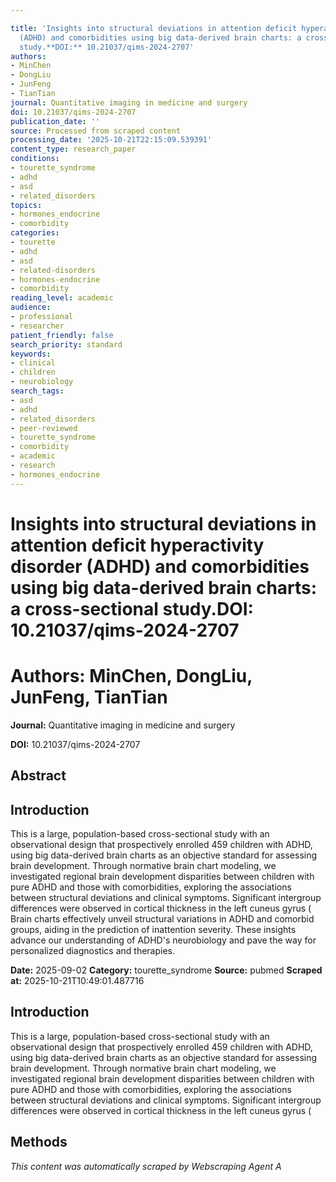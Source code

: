 ```yaml
---

title: 'Insights into structural deviations in attention deficit hyperactivity disorder
  (ADHD) and comorbidities using big data-derived brain charts: a cross-sectional
  study.**DOI:** 10.21037/qims-2024-2707'
authors:
- MinChen
- DongLiu
- JunFeng
- TianTian
journal: Quantitative imaging in medicine and surgery
doi: 10.21037/qims-2024-2707
publication_date: ''
source: Processed from scraped content
processing_date: '2025-10-21T22:15:09.539391'
content_type: research_paper
conditions:
- tourette_syndrome
- adhd
- asd
- related_disorders
topics:
- hormones_endocrine
- comorbidity
categories:
- tourette
- adhd
- asd
- related-disorders
- hormones-endocrine
- comorbidity
reading_level: academic
audience:
- professional
- researcher
patient_friendly: false
search_priority: standard
keywords:
- clinical
- children
- neurobiology
search_tags:
- asd
- adhd
- related_disorders
- peer-reviewed
- tourette_syndrome
- comorbidity
- academic
- research
- hormones_endocrine
---
```




# Insights into structural deviations in attention deficit hyperactivity disorder (ADHD) and comorbidities using big data-derived brain charts: a cross-sectional study.**DOI:** 10.21037/qims-2024-2707

# **Authors:** MinChen, DongLiu, JunFeng, TianTian

**Journal:** Quantitative imaging in medicine and surgery

**DOI:** 10.21037/qims-2024-2707

## Abstract

## Introduction
This is a large, population-based cross-sectional study with an observational design that prospectively enrolled 459 children with ADHD, using big data-derived brain charts as an objective standard for assessing brain development. Through normative brain chart modeling, we investigated regional brain development disparities between children with pure ADHD and those with comorbidities, exploring the associations between structural deviations and clinical symptoms.
Significant intergroup differences were observed in cortical thickness in the left cuneus gyrus (
Brain charts effectively unveil structural variations in ADHD and comorbid groups, aiding in the prediction of inattention severity. These insights advance our understanding of ADHD's neurobiology and pave the way for personalized diagnostics and therapies.

**Date:** 2025-09-02
**Category:** tourette_syndrome
**Source:** pubmed
**Scraped at:** 2025-10-21T10:49:01.487716
## Introduction
This is a large, population-based cross-sectional study with an observational design that prospectively enrolled 459 children with ADHD, using big data-derived brain charts as an objective standard for assessing brain development. Through normative brain chart modeling, we investigated regional brain development disparities between children with pure ADHD and those with comorbidities, exploring the associations between structural deviations and clinical symptoms.
Significant intergroup differences were observed in cortical thickness in the left cuneus gyrus (
## Methods
*This content was automatically scraped by Webscraping Agent A*